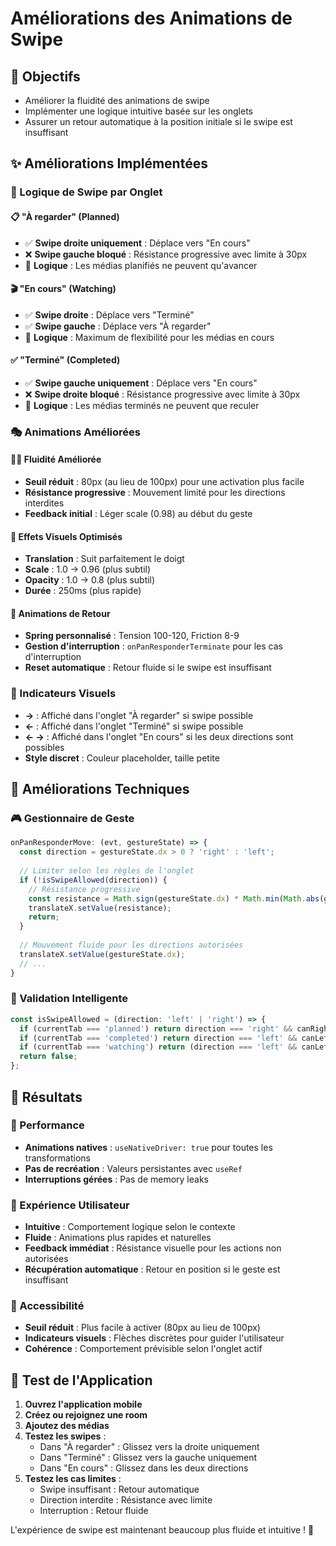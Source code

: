 # Améliorations des Animations de Swipe

## 🎯 Objectifs
- Améliorer la fluidité des animations de swipe
- Implémenter une logique intuitive basée sur les onglets
- Assurer un retour automatique à la position initiale si le swipe est insuffisant

## ✨ Améliorations Implémentées

### 🔄 Logique de Swipe par Onglet

#### 📋 "À regarder" (Planned)
- ✅ **Swipe droite uniquement** : Déplace vers "En cours"
- ❌ **Swipe gauche bloqué** : Résistance progressive avec limite à 30px
- 🎯 **Logique** : Les médias planifiés ne peuvent qu'avancer

#### 🎬 "En cours" (Watching)
- ✅ **Swipe droite** : Déplace vers "Terminé"
- ✅ **Swipe gauche** : Déplace vers "À regarder"
- 🎯 **Logique** : Maximum de flexibilité pour les médias en cours

#### ✅ "Terminé" (Completed)
- ✅ **Swipe gauche uniquement** : Déplace vers "En cours"
- ❌ **Swipe droite bloqué** : Résistance progressive avec limite à 30px
- 🎯 **Logique** : Les médias terminés ne peuvent que reculer

### 🎭 Animations Améliorées

#### 🏃‍♂️ Fluidité Améliorée
- **Seuil réduit** : 80px (au lieu de 100px) pour une activation plus facile
- **Résistance progressive** : Mouvement limité pour les directions interdites
- **Feedback initial** : Léger scale (0.98) au début du geste

#### 🎨 Effets Visuels Optimisés
- **Translation** : Suit parfaitement le doigt
- **Scale** : 1.0 → 0.96 (plus subtil)
- **Opacity** : 1.0 → 0.8 (plus subtil)
- **Durée** : 250ms (plus rapide)

#### 🔄 Animations de Retour
- **Spring personnalisé** : Tension 100-120, Friction 8-9
- **Gestion d'interruption** : `onPanResponderTerminate` pour les cas d'interruption
- **Reset automatique** : Retour fluide si le swipe est insuffisant

### 🎯 Indicateurs Visuels
- **→** : Affiché dans l'onglet "À regarder" si swipe possible
- **←** : Affiché dans l'onglet "Terminé" si swipe possible  
- **← →** : Affiché dans l'onglet "En cours" si les deux directions sont possibles
- **Style discret** : Couleur placeholder, taille petite

## 🔧 Améliorations Techniques

### 🎮 Gestionnaire de Geste
```typescript
onPanResponderMove: (evt, gestureState) => {
  const direction = gestureState.dx > 0 ? 'right' : 'left';
  
  // Limiter selon les règles de l'onglet
  if (!isSwipeAllowed(direction)) {
    // Résistance progressive
    const resistance = Math.sign(gestureState.dx) * Math.min(Math.abs(gestureState.dx) * 0.2, 30);
    translateX.setValue(resistance);
    return;
  }
  
  // Mouvement fluide pour les directions autorisées
  translateX.setValue(gestureState.dx);
  // ...
}
```

### 🎯 Validation Intelligente
```typescript
const isSwipeAllowed = (direction: 'left' | 'right') => {
  if (currentTab === 'planned') return direction === 'right' && canRight;
  if (currentTab === 'completed') return direction === 'left' && canLeft;
  if (currentTab === 'watching') return (direction === 'left' && canLeft) || (direction === 'right' && canRight);
  return false;
};
```

## 🎉 Résultats

### 🚀 Performance
- **Animations natives** : `useNativeDriver: true` pour toutes les transformations
- **Pas de recréation** : Valeurs persistantes avec `useRef`
- **Interruptions gérées** : Pas de memory leaks

### 🎨 Expérience Utilisateur
- **Intuitive** : Comportement logique selon le contexte
- **Fluide** : Animations plus rapides et naturelles
- **Feedback immédiat** : Résistance visuelle pour les actions non autorisées
- **Récupération automatique** : Retour en position si le geste est insuffisant

### 🎯 Accessibilité
- **Seuil réduit** : Plus facile à activer (80px au lieu de 100px)
- **Indicateurs visuels** : Flèches discrètes pour guider l'utilisateur
- **Cohérence** : Comportement prévisible selon l'onglet actif

## 📱 Test de l'Application

1. **Ouvrez l'application mobile**
2. **Créez ou rejoignez une room**
3. **Ajoutez des médias**
4. **Testez les swipes** :
   - Dans "À regarder" : Glissez vers la droite uniquement
   - Dans "Terminé" : Glissez vers la gauche uniquement
   - Dans "En cours" : Glissez dans les deux directions
5. **Testez les cas limites** :
   - Swipe insuffisant : Retour automatique
   - Direction interdite : Résistance avec limite
   - Interruption : Retour fluide

L'expérience de swipe est maintenant beaucoup plus fluide et intuitive ! 🎉
